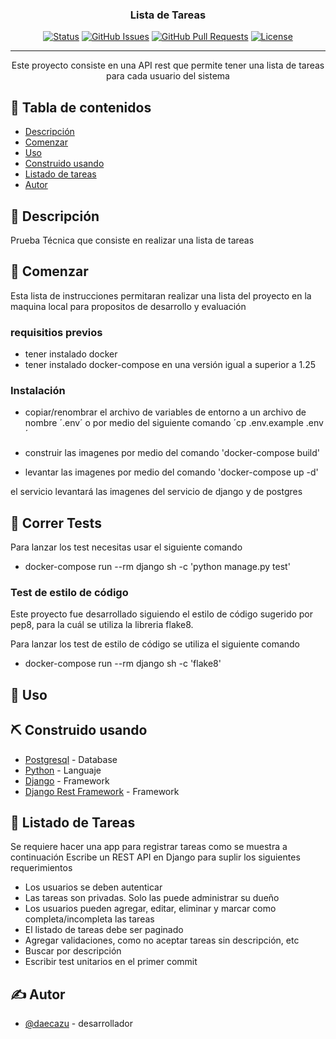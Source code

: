 
<h3 align="center">Lista de Tareas</h3>

<div align="center">

[![Status](https://img.shields.io/badge/status-active-success.svg)]()
[![GitHub Issues](https://img.shields.io/github/issues/daecazu/lista_de_tareas.svg)](https://github.com/daecazu/lista_de_tareas/issues)
[![GitHub Pull Requests](https://img.shields.io/github/issues-pr/daecazu/lista_de_tareas.svg)](https://github.com/daecazu/lista_de_tareas/pulls)
[![License](https://img.shields.io/badge/license-MIT-blue.svg)](/LICENSE)

</div>

---

<p align="center"> Este proyecto consiste en una API rest que permite tener una lista de tareas para cada usuario del sistema
    <br> 
</p>

## 📝 Tabla de contenidos

- [Descripción](#about)
- [Comenzar](#getting_started)
- [Uso](#usage)
- [Construido usando](#built_using)
- [Listado de tareas](#todo)
- [Autor](#authors)

## 🧐 Descripción <a name = "about"></a>

Prueba Técnica que consiste en realizar una lista de tareas

## 🏁 Comenzar <a name = "getting_started"></a>
Esta lista de instrucciones permitaran realizar una lista del proyecto en la maquina local para propositos de desarrollo y evaluación

### requisitios previos

- tener instalado docker
- tener instalado docker-compose en una versión igual a superior a 1.25

### Instalación

- copiar/renombrar el archivo de variables de entorno a un archivo de nombre ´.env´ o por medio del siguiente comando ´cp .env.example .env´

- construir las imagenes por medio del comando 'docker-compose build'
- levantar las imagenes por medio del comando 'docker-compose up -d'

el servicio levantará las imagenes del servicio de django y de postgres


## 🔧 Correr Tests <a name = "tests"></a>

Para lanzar los test necesitas usar el siguiente comando

- docker-compose run --rm django sh -c 'python manage.py test' 


### Test de estilo de código

Este proyecto fue desarrollado siguiendo el estilo de código sugerido por pep8,
para la cuál se utiliza la libreria flake8.

Para lanzar los test de estilo de código se utiliza el siguiente comando

- docker-compose run --rm django sh -c 'flake8'

## 🎈 Uso <a name="usage"></a>




## ⛏️ Construido usando <a name = "built_using"></a>

- [Postgresql](https://www.postgresql.org/) - Database
- [Python](https://www.python.org/) - Languaje
- [Django](https://www.djangoproject.com/) - Framework
- [Django Rest Framework](https://www.django-rest-framework.org/) - Framework


## 🚀 Listado de Tareas <a name = "todo"></a>
Se requiere hacer una app para registrar tareas como se muestra a continuación
Escribe un REST API en Django para suplir los siguientes requerimientos
* Los usuarios se deben autenticar
* Las tareas son privadas. Solo las puede administrar su dueño
* Los usuarios pueden agregar, editar, eliminar y marcar como completa/incompleta las tareas
* El listado de tareas debe ser paginado
* Agregar validaciones, como no aceptar tareas sin descripción, etc
* Buscar por descripción
* Escribir test unitarios en el primer commit

## ✍️ Autor <a name = "authors"></a>

- [@daecazu](https://github.com/daecazu) - desarrollador



